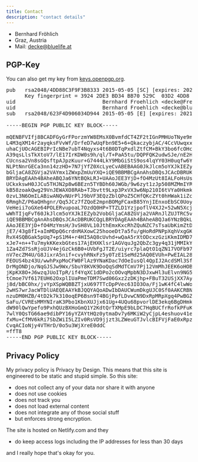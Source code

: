 ```yaml
---
title: Contact
description: "contact details"
---
```


* Bernhard Fröhlich
* Graz, Austria
* Mail: decke@bluelife.at


## PGP-Key

You can also get my key from [keys.openpgp.org](https://keys.openpgp.org/vks/v1/by-fingerprint/39242DE3BD34BB70529C03D24DD88C3F9F3B8333).

<pre>
pub   rsa2048/4DD88C3F9F3B8333 2015-05-05 [SC] [expires: 2021-05-01]
      Key fingerprint = 3924 2DE3 BD34 BB70 529C  03D2 4DD8 8C3F 9F3B 8333
uid                            Bernhard Froehlich &lt;decke@FreeBSD.org&gt;
uid                            Bernhard Froehlich &lt;decke@bluelife.at&gt;
sub   rsa2048/623F4D906034D944 2015-05-05 [E] [expires: 2021-05-01]

-----BEGIN PGP PUBLIC KEY BLOCK-----

mQENBFVIfj8BCADFGyGrFPorzmYW8EMsX0BvmfdCT4ZF2tIGnPMHUoTNye9mgTKX
L4M3qXM14r2ayqksFVvWf/DrfeD7wUqFbn9E5+6+QkaczybjAC/4CcVUwqxxyBTX
uhaCjUOcAGEBIPrIcNBe7ubT4Nqyxs4t6B0DTqPxdlZtfCM+BkY3bo6fcOHcETPy
A39qsLlsTkXtoV7/lE17IrKDW0s9h/ql/T+PaA5tu/DQPFQK2udwSJe/nE2HGd1e
CUcnsa2Vn8sGQsftpAJpzKuur+G7444LkY9MbGiStS9os4lqYY03H0uqfw6YK/iT
NLPtNnrGECa3nn14zzHD+7N7jYfZ0XcLyeCvABEBAAG0JkJlcm5oYXJkIEZyb2Vo
bGljaCA8ZGVja2VAYmx1ZWxpZmUuYXQ+iQE9BBMBCgAnAhsDBQsJCAcDBRUKCQgL
BRYDAgEAAh4BAheABQJa6YNtBQkLRJ+UAAoJEE3YjD+fO4MzUt8IALFoHsUs0TQw
UCkxkswH0JJCu5THJN2p8w6BEzn5TYBDh60JWGb/9w6zyt1zJp508MZMmIYR09Xu
kB58zoakQwg29VnJEWAXO8RAb+TJbvtt9Lxp3PxVX3w6Np210I6tVYa0HkmkmkQD
0zvL3N6OmILABiwANQvNUrPlJ9bVF3EQzZblQPoZ5CHfQKcZYt0hHWak1iZcGxXX
6RmghZ/P6aQHhgnr/Qq5JCz7fZQoE2mpnBOMgFCaxB85YnjIEnxoEbSC0UoyvYIE
VeHeii7oGXe64POLERvupoaL7OzdQ0HP+TTZLD1YzjpoflV4XJ2+52wN5Xcj4hYk
wWhTIjqFvT60JkJlcm5oYXJkIEZyb2VobGljaCA8ZGVja2VARnJlZUJTRC5vcmc+
iQE9BBMBCgAnAhsDBQsJCAcDBRUKCQgLBRYDAgEAAh4BAheABQJa6YNzBQkLRJ+U
AAoJEE3YjD+fO4MzYmsH/3vSH8VL10JthEmxKxcRhZQuNZC7sTsaUbKimZtDKfTY
jE7/43g8fI+aImMDpQ6crdnMAXowC25hooeDt7a5fu/gHoRdPNPpXqhVxgGKkkFb
RvX4SQBGak5pUq7+pS1M4+r4HI5AQ8cUvhd+wQaA5rXtODcxzGziKkmIDMD7z/QM
xJe7+n++Tu7mykKKexbGtes17AjEHXKlsr1AGVquJg2QbZc3gy4q31jMMIkY/QRi
1Za4Zd7SsRjoUJV4ejGzCk6B0+UVbFgJT2E/uiyrc7plaQtO1qZN17VOFb97gsxS
nV7ecZM4U/G8JixrA5nif+cvyhRNxFz5y0TzE1SeMd25AQ0EVUh+PwEIAL28BXxX
FEOUS4bz43U/wwhPxpMoCFW0FlAz9YNaKDac7dOeIusQl4QpIJ2AcdSMl3SfdbYd
DrMgONDjo/NqGJSJw9Wx/SbuY8KVK9DoQqSdMdTCmV7Pj12VmMhJEEK6oHOBJr+r
jKpKX8O+J6wzqJUoITpR/if4YqXC1dDPo2cOOvqMpbN3DJxwHl3uElvn9NG5AHRH
tCmoe7Vf617EUH62OxplIUaPmeTDM7Swd06Gxz2zDKjhp+FBuT32USjXX7AyJUR0
j8d/bBC0hx/jvYpXSpWQBBZTjxU697TTcDpPVec63IO3Oa/Fj1wK4fC4lwWoW2dk
2wHS7wrJacWTDlUAEQEAAYkBJQQYAQoADwIbDAUCWumDkgUJC0Sf0AAKCRBN2Iw/
nzuDM0HZB/4tD2k7k310oqEP6Bsn9T4BGjPpfLDvwCN9DxRpMRpXgq4PwBGZJ2OW
SaFu/CVREsMMYNIraK3Pbo1KbnXUJjx61Ug+4UQu68pvorlDE3ekq6BgDHmkyTj3
dW90lQwYpefo9PxhQUzBXHoGmQ1Y2KdtQrTXMpE9bLDC7HqBUCfrRofkPFuKvPdR
7wlY0QsTG66ae9dibPY16yYZAYtHQz0ytmaDv7y6MKiW2yCjpL4eshuov41eQqKa
fxMu+CfMV6kRi7SbZWiI5LZIv0RsVD9jjzt3LZWeuGTJvlcBIFVjFaE0xRpz6Xi5
CvqACIoNjy4VTHrD/0o5u3WjXreE0ddC
=ffT8
-----END PGP PUBLIC KEY BLOCK-----
</pre>


<a id="privacy"></a>
## Privacy Policy

My privacy policy is Privacy by Design. This means that this site is engineered to be static and stupid simple. So this site:

* does not collect any of your data nor share it with anyone
* does not use cookies
* does not track you
* does not load external content
* does not integrate any of those social stuff
* but enforces strong encryption.

The site is hosted on Netlify.com and they

* do keep access logs including the IP addresses for less than 30 days

and I really hope that's okay for you.

